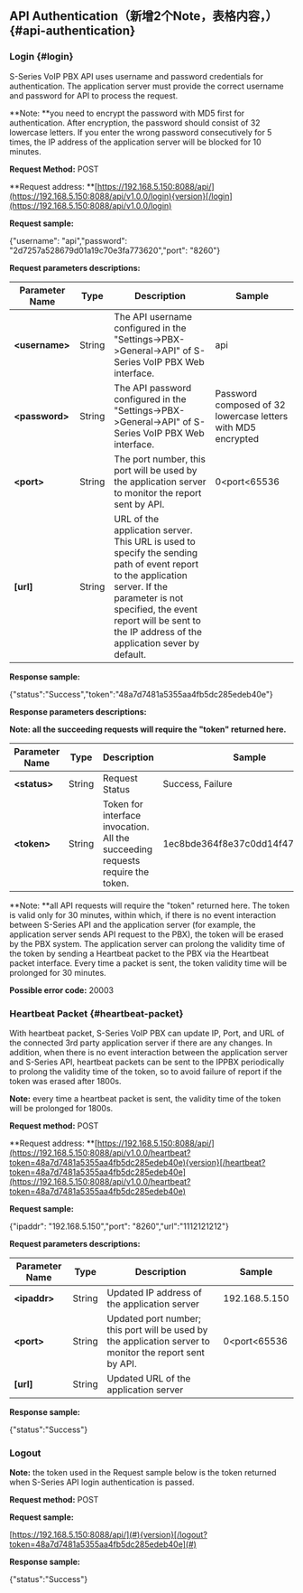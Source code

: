 ## API Authentication（新增2个Note，表格内容，） {#api-authentication}

### Login {#login}

S-Series VoIP PBX API uses username and password credentials for authentication. The application server must provide the correct username and password for API to process the request.

**Note: **you need to encrypt the password with MD5 first for authentication. After encryption, the password should consist of 32 lowercase letters. If you enter the wrong password consecutively for 5 times, the IP address of the application server will be blocked for 10 minutes.

**Request Method:** POST

**Request address: **[https://192.168.5.150:8088/api/](https://192.168.5.150:8088/api/v1.0.0/login){version}[/login](https://192.168.5.150:8088/api/v1.0.0/login)

**Request sample:**

{"username": "api","password": "2d7257a528679d01a19c70e3fa773620","port": "8260"}

**Request parameters descriptions:**

| **Parameter Name** | **Type** | **Description** | **Sample** |
| --- | --- | --- | --- |
| **&lt;username&gt;** | String | The API username configured in the "Settings-&gt;PBX-&gt;General-&gt;API" of S-Series VoIP PBX Web interface. | api |
| **&lt;password&gt;** | String | The API password configured in the "Settings-&gt;PBX-&gt;General-&gt;API" of S-Series VoIP PBX Web interface. | Password composed of 32 lowercase letters with MD5 encrypted |
| **&lt;port&gt;** | String | The port number, this port will be used by the application server to monitor the report sent by API. | 0&lt;port&lt;65536 |
| **\[url\]** | String | URL of the application server. This URL is used to specify the sending path of event report to the application server. If the parameter is not specified, the event report will be sent to the IP address of the application sever by default. |  |

**Response sample:**

{"status":"Success","token":"48a7d7481a5355aa4fb5dc285edeb40e"}

**Response parameters descriptions:**

**Note: all the succeeding requests will require the "token" returned here.**

| **Parameter Name** | **Type** | **Description** | **Sample** |
| --- | --- | --- | --- |
| **&lt;status&gt;** | String | Request Status | Success, Failure |
| **&lt;token&gt;** | String | Token for interface invocation. All the succeeding requests require the token. | 1ec8bde364f8e37c0dd14f476fba114c |

**Note: **all API requests will require the "token" returned here. The token is valid only for 30 minutes, within which, if there is no event interaction between S-Series API and the application server \(for example, the application server sends API request to the PBX\), the token will be erased by the PBX system. The application server can prolong the validity time of the token by sending a Heartbeat packet to the PBX via the Heartbeat packet interface. Every time a packet is sent, the token validity time will be prolonged for 30 minutes.

**Possible error code:** 20003

### Heartbeat Packet {#heartbeat-packet}

With heartbeat packet, S-Series VoIP PBX can update IP, Port, and URL of the connected 3rd party application server if there are any changes. In addition, when there is no event interaction between the application server and S-Series API, heartbeat packets can be sent to the IPPBX periodically to prolong the validity time of the token, so to avoid failure of report if the token was erased after 1800s.

**Note:** every time a heartbeat packet is sent, the validity time of the token will be prolonged for 1800s.

**Request method:** POST

**Request address: **[https://192.168.5.150:8088/api/](https://192.168.5.150:8088/api/v1.0.0/heartbeat?token=48a7d7481a5355aa4fb5dc285edeb40e){version}[/heartbeat?token=48a7d7481a5355aa4fb5dc285edeb40e](https://192.168.5.150:8088/api/v1.0.0/heartbeat?token=48a7d7481a5355aa4fb5dc285edeb40e)

**Request sample:**

{"ipaddr": "192.168.5.150","port": "8260","url":"1112121212"}

**Request parameters descriptions:**

| **Parameter Name** | **Type** | **Description** | **Sample** |
| --- | --- | --- | --- |
| **&lt;ipaddr&gt;** | String | Updated IP address of the application server | 192.168.5.150 |
| **&lt;port&gt;** | String | Updated port number; this port will be used by the application server to monitor the report sent by API. | 0&lt;port&lt;65536 |
| **\[url\]** | String | Updated URL of the application server |  |

**Response sample:**

{"status":"Success"}

### Logout

**Note:** the token used in the Request sample below is the token returned when S-Series API login authentication is passed.

**Request method:** POST

**Request sample:**

[https://192.168.5.150:8088/api/](#){version}[/logout?token=48a7d7481a5355aa4fb5dc285edeb40e](#)

**Response sample:**

{"status":"Success"}

